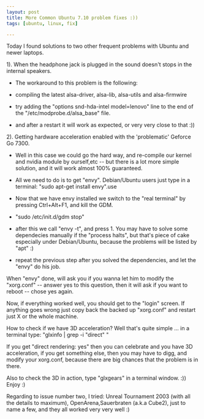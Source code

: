 ```yaml
--- 
layout: post
title: More Common Ubuntu 7.10 problem fixes :))
tags: [ubuntu, linux, fix]

---
```

Today I found solutions to two other frequent problems with Ubuntu and newer laptops.

1). When the headphone jack is plugged in the sound doesn't stops in the internal speakers.

- The workaround to this problem is the following:

- compiling the latest alsa-driver, alsa-lib, alsa-utils and alsa-firmwire

- try adding the "options snd-hda-intel model=lenovo" line to the end of the "/etc/modprobe.d/alsa_base" file.

- and after a restart it will work as expected, or very very close to that :))

2).  Getting hardware acceleration enabled with the 'problematic' Geforce Go 7300.

- Well in this case we could go the hard way, and re-compile our kernel and nvidia module by ourself,etc -- but there is  a lot more simple solution, and it will work almost 100% guaranteed.

- All we need to do is to get "envy". Debian/Ubuntu users just type in a terminal: "sudo apt-get install envy".use

- Now that we have envy installed we switch to the "real terminal" by pressing Ctrl+Alt+F1, and kill the GDM.

- "sudo /etc/init.d/gdm stop"

- after this we call "envy -t", and press 1.  You may have to solve some dependecies manually if the "process halts", but that's piece of cake especially under Debian/Ubuntu, because the problems will be listed by "apt" :)

- repeat the previous step after you solved the dependencies, and let the "envy" do his job.

When "envy" done, will ask you if you wanna let him to modify the "xorg.conf" -- answer yes to this question, then it will ask if you want to reboot -- chose yes again.

Now, if everything worked well, you should get to the "login" screen. If anything goes wrong just copy back the backed up "xorg.conf" and restart just X or the whole machine.

How to check if we have 3D acceleration? Well that's quite simple ... in a terminal  type: "glxinfo  | grep -i "direct"  "

If you get "direct rendering: yes" then you can celebrate and you have 3D acceleration, if you get something else, then you may have to digg, and modify your xorg.conf, because there are big chances that the problem is in there.

Also to check the 3D in action, type "glxgears" in a terminal window. :)) Enjoy :)

Regarding to issue number two, I tried: Unreal Tournament 2003 (with all the details to maximum), OpenArena,Sauerbraten (a.k.a Cube2), just to name a few, and they all worked very very well :)
